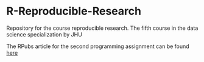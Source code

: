 # R-Reproducible-Research
Repository for the course reproducible research. The fifth course in the data science specialization by JHU

The RPubs article for the second programming assignment can be found [here](http://rpubs.com/idellang)
